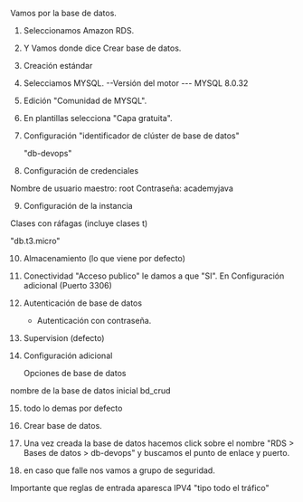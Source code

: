 Vamos por la base de datos.

1. Seleccionamos Amazon RDS. 

2. Y Vamos donde dice Crear base de datos.

3. Creación estándar

4. Selecciamos MYSQL. --Versión del motor --- MYSQL 8.0.32

5. Edición "Comunidad de MYSQL".

6. En plantillas selecciona "Capa gratuita".

7. Configuración "identificador de clúster de base de datos"

   "db-devops"

8. Configuración de credenciales

  Nombre de usuario maestro: root
  Contraseña: academyjava

9. Configuración de la instancia

  Clases con ráfagas (incluye clases t)

  "db.t3.micro"

10. Almacenamiento (lo que viene por defecto)

11. Conectividad "Acceso publico" le damos a que "SI".
    En Configuración adicional (Puerto 3306)

12. Autenticación de base de datos

    - Autenticación con contraseña.

13. Supervision (defecto)


14. Configuración adicional

    Opciones  de base de datos

 nombre de la base de datos inicial
 bd_crud

15. todo lo demas por defecto

16. Crear base de datos.

17. Una vez creada la base de datos hacemos click sobre el nombre "RDS > Bases de datos > db-devops" y buscamos el punto de enlace y puerto. 

18. en caso que falle nos vamos a grupo de seguridad.

Importante que reglas de entrada aparesca IPV4 "tipo todo el tráfico"
